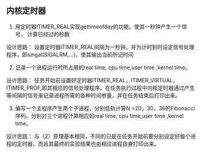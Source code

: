 ## 内核定时器

1. 用定时器ITIMER_REAL实现gettimeofday的功能。使其一秒钟产生一个信号，
计算已经过的秒数

设计思路：
设置定时器ITIMER_REAL间隔为一秒钟。并为计时到时设定信号处理程序，即singal(SIGALRM,…)，使其输出当前所记时间

2. 记录一个进程运行时所占用的real time, cpu time,user time ,kernel time。

设计思路：
任务开始前设置好定时器ITIMER_REAL，ITIMER_VIRTUAL，ITIMER_PROF,即其相应的信号处理程序。在任务执行过程中内核定时器通过产生等间隔的信号来记录进程所需的各种时间参量，并在任务结束后打印出来。

3. 编写一个主程序产生两个子进程，分别低轨计算N =20，30，36的Fibonacci序列。分别对三个进程计算相应的real time, cpu time,user time ,kernel time。

设计思路：
与（2）原理基本相同，不同的只是在任务开始前要分别设定好每个进程的定时器，而且其最终的实验结果也由相应进程自身打印出来。
